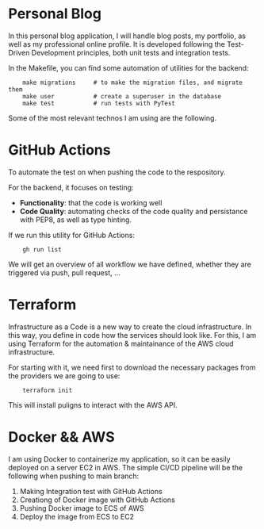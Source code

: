 # Personal Blog
In this personal blog application, I will handle blog posts, my portfolio, as well as my professional online profile.
It is developed following the Test-Driven Development principles, both unit tests and integration tests.

In the Makefile, you can find some automation of utilities for the backend:
```
    make migrations     # to make the migration files, and migrate them
    make user           # create a superuser in the database
    make test           # run tests with PyTest
```

Some of the most relevant technos I am using are the following.

# GitHub Actions
To automate the test on when pushing the code to the respository.

For the backend, it focuses on testing:
- **Functionality**: that the code is working well
- **Code Quality**: automating checks of the code quality and persistance with PEP8, as well as type hinting.

If we run this utility for GitHub Actions:
```
    gh run list
```
We will get an overview of all workflow we have defined, whether they are triggered via  push, pull request, ...

# Terraform
Infrastructure as a Code is a new way to create the cloud infrastructure.
In this way, you define in code how the services should look like. For this, I am using Terraform for the automation &
maintainance of the AWS cloud infrastructure.

For starting with it, we need first to download the necessary packages from the providers we are going to use:
```
    terraform init
```
This will install puligns to interact with the AWS API.

# Docker && AWS
I am using Docker to containerize my application, so it can be easily deployed on a server EC2 in AWS.
The simple CI/CD pipeline will be the following when pushing to main branch:
1. Making Integration test with GitHub Actions
2. Creationg of Docker image with GitHub Actions
3. Pushing Docker image to ECS of AWS
4. Deploy the image from ECS to EC2